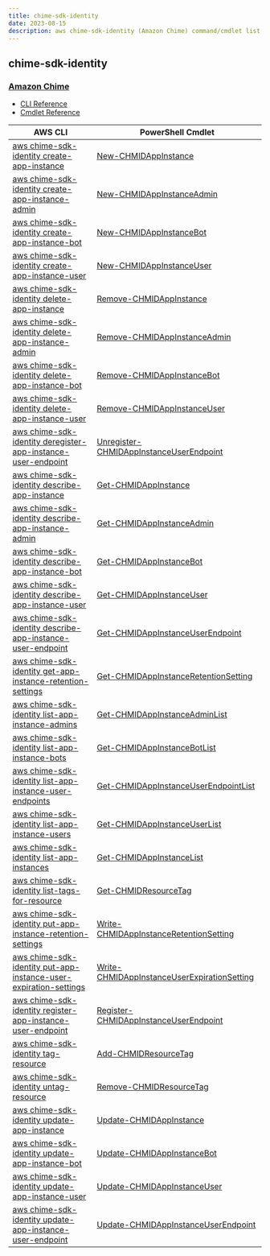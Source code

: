 ```yaml
---
title: chime-sdk-identity
date: 2023-08-15
description: aws chime-sdk-identity (Amazon Chime) command/cmdlet list.
---
```


## chime-sdk-identity

### [Amazon Chime](https://aws.amazon.com/chime/)

* [CLI Reference](https://awscli.amazonaws.com/v2/documentation/api/latest/reference/chime-sdk-identity/index.html)
* [Cmdlet Reference](https://docs.aws.amazon.com/powershell/latest/reference/items/ChimeSDKIdentity_cmdlets.html)

|AWS CLI|PowerShell Cmdlet|
|----|----|
|[aws chime-sdk-identity create-app-instance](https://awscli.amazonaws.com/v2/documentation/api/latest/reference/chime-sdk-identity/create-app-instance.html)|[New-CHMIDAppInstance](https://docs.aws.amazon.com/powershell/latest/reference/items/New-CHMIDAppInstance.html)|
|[aws chime-sdk-identity create-app-instance-admin](https://awscli.amazonaws.com/v2/documentation/api/latest/reference/chime-sdk-identity/create-app-instance-admin.html)|[New-CHMIDAppInstanceAdmin](https://docs.aws.amazon.com/powershell/latest/reference/items/New-CHMIDAppInstanceAdmin.html)|
|[aws chime-sdk-identity create-app-instance-bot](https://awscli.amazonaws.com/v2/documentation/api/latest/reference/chime-sdk-identity/create-app-instance-bot.html)|[New-CHMIDAppInstanceBot](https://docs.aws.amazon.com/powershell/latest/reference/items/New-CHMIDAppInstanceBot.html)|
|[aws chime-sdk-identity create-app-instance-user](https://awscli.amazonaws.com/v2/documentation/api/latest/reference/chime-sdk-identity/create-app-instance-user.html)|[New-CHMIDAppInstanceUser](https://docs.aws.amazon.com/powershell/latest/reference/items/New-CHMIDAppInstanceUser.html)|
|[aws chime-sdk-identity delete-app-instance](https://awscli.amazonaws.com/v2/documentation/api/latest/reference/chime-sdk-identity/delete-app-instance.html)|[Remove-CHMIDAppInstance](https://docs.aws.amazon.com/powershell/latest/reference/items/Remove-CHMIDAppInstance.html)|
|[aws chime-sdk-identity delete-app-instance-admin](https://awscli.amazonaws.com/v2/documentation/api/latest/reference/chime-sdk-identity/delete-app-instance-admin.html)|[Remove-CHMIDAppInstanceAdmin](https://docs.aws.amazon.com/powershell/latest/reference/items/Remove-CHMIDAppInstanceAdmin.html)|
|[aws chime-sdk-identity delete-app-instance-bot](https://awscli.amazonaws.com/v2/documentation/api/latest/reference/chime-sdk-identity/delete-app-instance-bot.html)|[Remove-CHMIDAppInstanceBot](https://docs.aws.amazon.com/powershell/latest/reference/items/Remove-CHMIDAppInstanceBot.html)|
|[aws chime-sdk-identity delete-app-instance-user](https://awscli.amazonaws.com/v2/documentation/api/latest/reference/chime-sdk-identity/delete-app-instance-user.html)|[Remove-CHMIDAppInstanceUser](https://docs.aws.amazon.com/powershell/latest/reference/items/Remove-CHMIDAppInstanceUser.html)|
|[aws chime-sdk-identity deregister-app-instance-user-endpoint](https://awscli.amazonaws.com/v2/documentation/api/latest/reference/chime-sdk-identity/deregister-app-instance-user-endpoint.html)|[Unregister-CHMIDAppInstanceUserEndpoint](https://docs.aws.amazon.com/powershell/latest/reference/items/Unregister-CHMIDAppInstanceUserEndpoint.html)|
|[aws chime-sdk-identity describe-app-instance](https://awscli.amazonaws.com/v2/documentation/api/latest/reference/chime-sdk-identity/describe-app-instance.html)|[Get-CHMIDAppInstance](https://docs.aws.amazon.com/powershell/latest/reference/items/Get-CHMIDAppInstance.html)|
|[aws chime-sdk-identity describe-app-instance-admin](https://awscli.amazonaws.com/v2/documentation/api/latest/reference/chime-sdk-identity/describe-app-instance-admin.html)|[Get-CHMIDAppInstanceAdmin](https://docs.aws.amazon.com/powershell/latest/reference/items/Get-CHMIDAppInstanceAdmin.html)|
|[aws chime-sdk-identity describe-app-instance-bot](https://awscli.amazonaws.com/v2/documentation/api/latest/reference/chime-sdk-identity/describe-app-instance-bot.html)|[Get-CHMIDAppInstanceBot](https://docs.aws.amazon.com/powershell/latest/reference/items/Get-CHMIDAppInstanceBot.html)|
|[aws chime-sdk-identity describe-app-instance-user](https://awscli.amazonaws.com/v2/documentation/api/latest/reference/chime-sdk-identity/describe-app-instance-user.html)|[Get-CHMIDAppInstanceUser](https://docs.aws.amazon.com/powershell/latest/reference/items/Get-CHMIDAppInstanceUser.html)|
|[aws chime-sdk-identity describe-app-instance-user-endpoint](https://awscli.amazonaws.com/v2/documentation/api/latest/reference/chime-sdk-identity/describe-app-instance-user-endpoint.html)|[Get-CHMIDAppInstanceUserEndpoint](https://docs.aws.amazon.com/powershell/latest/reference/items/Get-CHMIDAppInstanceUserEndpoint.html)|
|[aws chime-sdk-identity get-app-instance-retention-settings](https://awscli.amazonaws.com/v2/documentation/api/latest/reference/chime-sdk-identity/get-app-instance-retention-settings.html)|[Get-CHMIDAppInstanceRetentionSetting](https://docs.aws.amazon.com/powershell/latest/reference/items/Get-CHMIDAppInstanceRetentionSetting.html)|
|[aws chime-sdk-identity list-app-instance-admins](https://awscli.amazonaws.com/v2/documentation/api/latest/reference/chime-sdk-identity/list-app-instance-admins.html)|[Get-CHMIDAppInstanceAdminList](https://docs.aws.amazon.com/powershell/latest/reference/items/Get-CHMIDAppInstanceAdminList.html)|
|[aws chime-sdk-identity list-app-instance-bots](https://awscli.amazonaws.com/v2/documentation/api/latest/reference/chime-sdk-identity/list-app-instance-bots.html)|[Get-CHMIDAppInstanceBotList](https://docs.aws.amazon.com/powershell/latest/reference/items/Get-CHMIDAppInstanceBotList.html)|
|[aws chime-sdk-identity list-app-instance-user-endpoints](https://awscli.amazonaws.com/v2/documentation/api/latest/reference/chime-sdk-identity/list-app-instance-user-endpoints.html)|[Get-CHMIDAppInstanceUserEndpointList](https://docs.aws.amazon.com/powershell/latest/reference/items/Get-CHMIDAppInstanceUserEndpointList.html)|
|[aws chime-sdk-identity list-app-instance-users](https://awscli.amazonaws.com/v2/documentation/api/latest/reference/chime-sdk-identity/list-app-instance-users.html)|[Get-CHMIDAppInstanceUserList](https://docs.aws.amazon.com/powershell/latest/reference/items/Get-CHMIDAppInstanceUserList.html)|
|[aws chime-sdk-identity list-app-instances](https://awscli.amazonaws.com/v2/documentation/api/latest/reference/chime-sdk-identity/list-app-instances.html)|[Get-CHMIDAppInstanceList](https://docs.aws.amazon.com/powershell/latest/reference/items/Get-CHMIDAppInstanceList.html)|
|[aws chime-sdk-identity list-tags-for-resource](https://awscli.amazonaws.com/v2/documentation/api/latest/reference/chime-sdk-identity/list-tags-for-resource.html)|[Get-CHMIDResourceTag](https://docs.aws.amazon.com/powershell/latest/reference/items/Get-CHMIDResourceTag.html)|
|[aws chime-sdk-identity put-app-instance-retention-settings](https://awscli.amazonaws.com/v2/documentation/api/latest/reference/chime-sdk-identity/put-app-instance-retention-settings.html)|[Write-CHMIDAppInstanceRetentionSetting](https://docs.aws.amazon.com/powershell/latest/reference/items/Write-CHMIDAppInstanceRetentionSetting.html)|
|[aws chime-sdk-identity put-app-instance-user-expiration-settings](https://awscli.amazonaws.com/v2/documentation/api/latest/reference/chime-sdk-identity/put-app-instance-user-expiration-settings.html)|[Write-CHMIDAppInstanceUserExpirationSetting](https://docs.aws.amazon.com/powershell/latest/reference/items/Write-CHMIDAppInstanceUserExpirationSetting.html)|
|[aws chime-sdk-identity register-app-instance-user-endpoint](https://awscli.amazonaws.com/v2/documentation/api/latest/reference/chime-sdk-identity/register-app-instance-user-endpoint.html)|[Register-CHMIDAppInstanceUserEndpoint](https://docs.aws.amazon.com/powershell/latest/reference/items/Register-CHMIDAppInstanceUserEndpoint.html)|
|[aws chime-sdk-identity tag-resource](https://awscli.amazonaws.com/v2/documentation/api/latest/reference/chime-sdk-identity/tag-resource.html)|[Add-CHMIDResourceTag](https://docs.aws.amazon.com/powershell/latest/reference/items/Add-CHMIDResourceTag.html)|
|[aws chime-sdk-identity untag-resource](https://awscli.amazonaws.com/v2/documentation/api/latest/reference/chime-sdk-identity/untag-resource.html)|[Remove-CHMIDResourceTag](https://docs.aws.amazon.com/powershell/latest/reference/items/Remove-CHMIDResourceTag.html)|
|[aws chime-sdk-identity update-app-instance](https://awscli.amazonaws.com/v2/documentation/api/latest/reference/chime-sdk-identity/update-app-instance.html)|[Update-CHMIDAppInstance](https://docs.aws.amazon.com/powershell/latest/reference/items/Update-CHMIDAppInstance.html)|
|[aws chime-sdk-identity update-app-instance-bot](https://awscli.amazonaws.com/v2/documentation/api/latest/reference/chime-sdk-identity/update-app-instance-bot.html)|[Update-CHMIDAppInstanceBot](https://docs.aws.amazon.com/powershell/latest/reference/items/Update-CHMIDAppInstanceBot.html)|
|[aws chime-sdk-identity update-app-instance-user](https://awscli.amazonaws.com/v2/documentation/api/latest/reference/chime-sdk-identity/update-app-instance-user.html)|[Update-CHMIDAppInstanceUser](https://docs.aws.amazon.com/powershell/latest/reference/items/Update-CHMIDAppInstanceUser.html)|
|[aws chime-sdk-identity update-app-instance-user-endpoint](https://awscli.amazonaws.com/v2/documentation/api/latest/reference/chime-sdk-identity/update-app-instance-user-endpoint.html)|[Update-CHMIDAppInstanceUserEndpoint](https://docs.aws.amazon.com/powershell/latest/reference/items/Update-CHMIDAppInstanceUserEndpoint.html)|

